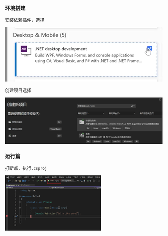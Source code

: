 ### 环境搭建

安装依赖插件，选择

![net_desktop_development](..\image\net_desktop_development.png)



创建项目选择

![create_program](..\image\create_program.png)



### 运行篇

打断点，执行`.csproj`

<img src="..\image\execute.png" alt="execute" style="zoom:30%;" />

